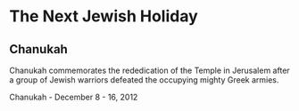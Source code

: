 # The Next Jewish Holiday #


## Chanukah

Chanukah commemorates the rededication of the Temple in Jerusalem after a group of Jewish warriors defeated the occupying mighty Greek armies.

Chanukah - December 8 - 16, 2012

